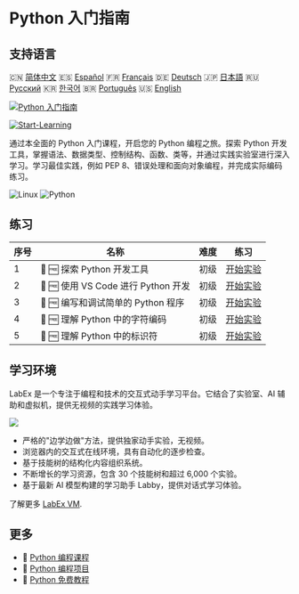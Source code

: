 # Python 入门指南

## 支持语言

🇨🇳 [简体中文](README_zh.md) 🇪🇸 [Español](README_es.md) 🇫🇷 [Français](README_fr.md) 🇩🇪 [Deutsch](README_de.md) 🇯🇵 [日本語](README_ja.md) 🇷🇺 [Русский](README_ru.md) 🇰🇷 [한국어](README_ko.md) 🇧🇷 [Português](README_pt.md) 🇺🇸 [English](README.md) 

[![Python 入门指南](https://cover-creator.labex.io/python-for-beginners.png?lang=zh)](https://labex.io/zh/courses/python-for-beginners)

[![Start-Learning](https://img.shields.io/badge/Start-Learning-whitesmoke?style=for-the-badge)](https://labex.io/zh/courses/python-for-beginners)

通过本全面的 Python 入门课程，开启您的 Python 编程之旅。探索 Python 开发工具，掌握语法、数据类型、控制结构、函数、类等，并通过实践实验室进行深入学习。学习最佳实践，例如 PEP 8、错误处理和面向对象编程，并完成实际编码练习。

![Linux](https://img.shields.io/badge/Linux-whitesmoke?style=for-the-badge&logo=linux)
![Python](https://img.shields.io/badge/Python-whitesmoke?style=for-the-badge&logo=python)


## 练习

|   序号 | 名称                                | 难度   | 练习                                                                                                                       |
|--------|-------------------------------------|--------|----------------------------------------------------------------------------------------------------------------------------|
|      1 | 📖 🆓 探索 Python 开发工具          | 初级   | <a target='_blank' href='https://labex.io/zh/tutorials/python-explore-python-development-tools-585762'>开始实验</a>        |
|      2 | 📖 🆓 使用 VS Code 进行 Python 开发 | 初级   | <a target='_blank' href='https://labex.io/zh/tutorials/python-use-vs-code-for-python-development-585783'>开始实验</a>      |
|      3 | 📖 🆓 编写和调试简单的 Python 程序  | 初级   | <a target='_blank' href='https://labex.io/zh/tutorials/python-write-and-debug-a-simple-python-program-585786'>开始实验</a> |
|      4 | 📖 🆓 理解 Python 中的字符编码      | 初级   | <a target='_blank' href='https://labex.io/zh/tutorials/python-understand-character-encoding-in-python-585770'>开始实验</a> |
|      5 | 📖 🆓 理解 Python 中的标识符        | 初级   | <a target='_blank' href='https://labex.io/zh/tutorials/python-understand-identifiers-in-python-585776'>开始实验</a>        |

## 学习环境

LabEx 是一个专注于编程和技术的交互式动手学习平台。它结合了实验室、AI 辅助和虚拟机，提供无视频的实践学习体验。

![](https://tutorial-screenshot.getvm.io/images/vm-1725247253.png)

- 严格的"边学边做"方法，提供独家动手实验，无视频。
- 浏览器内的交互式在线环境，具有自动化的逐步检查。
- 基于技能树的结构化内容组织系统。
- 不断增长的学习资源，包含 30 个技能树和超过 6,000 个实验。
- 基于最新 AI 模型构建的学习助手 Labby，提供对话式学习体验。

了解更多 [LabEx VM](https://support.labex.io/using-labex/virtual-machine).

## 更多

- 🔗 [Python 编程课程](https://github.com/labex-labs/awesome-programming-courses)
- 🔗 [Python 编程项目](https://github.com/labex-labs/awesome-programming-projects)
- 🔗 [Python 免费教程](https://github.com/labex-labs/python-free-tutorials)

